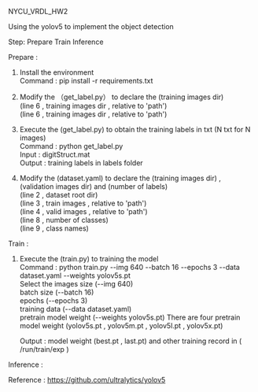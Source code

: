 NYCU_VRDL_HW2  
  
Using the yolov5 to implement the object detection  
  
Step: Prepare Train Inference  
  
  Prepare :  
    
  1. Install the environment  
     Command : pip install -r requirements.txt  
       
  2. Modify the （get_label.py） to declare the (training images dir)  
     (line 6 , training images dir , relative to 'path')  
     (line 6 , training images dir , relative to 'path')  
       
  3. Execute the (get_label.py) to obtain the training labels in txt (N txt for N images)  
     Command : python get_label.py  
     Input : digitStruct.mat  
     Output : training labels in labels folder
       
  4. Modify the (dataset.yaml) to declare the (training images dir) , (validation images dir) and (number of labels)  
     (line 2 , dataset root dir)  
     (line 3 , train images  , relative to 'path')   
     (line 4 , valid images  , relative to 'path')   
     (line 8 , number of classes)  
     (line 9 , class names)  
      
    
  Train :  
    
  1. Execute the (train.py) to training the model  
     Command : python train.py --img 640 --batch 16 --epochs 3 --data dataset.yaml --weights yolov5s.pt  
     Select the images size (--img 640)  
                batch size (--batch 16)  
                epochs (--epochs 3)  
                training data (--data dataset.yaml)  
                pretrain model weight (--weights yolov5s.pt) There are four pretrain model weight (yolov5s.pt , yolov5m.pt , yolov5l.pt , yolov5x.pt) 
                  
     Output : model weight (best.pt , last.pt) and other training record in ( /run/train/exp )  
  
    
  Inference : 
  
Reference : https://github.com/ultralytics/yolov5  

